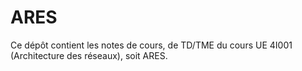 # ARES

Ce dépôt contient les notes de cours, de TD/TME du cours UE 4I001 (Architecture des réseaux), soit ARES.